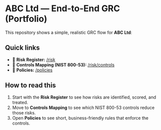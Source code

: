 # ABC Ltd — End-to-End GRC (Portfolio)

This repository shows a simple, realistic GRC flow for **ABC Ltd**:


## Quick links
- 📂 **Risk Register:** [/risk](./risk)
- 📂 **Controls Mapping (NIST 800-53):** [/risk/controls](./controls)
- 📂 **Policies:** [/policies](./policies)

## How to read this
1) Start with the **Risk Register** to see how risks are identified, scored, and treated.  
2) Move to **Controls Mapping** to see which NIST 800-53 controls reduce those risks.  
3) Open **Policies** to see short, business-friendly rules that enforce the controls.

